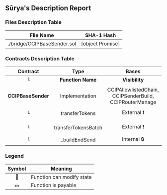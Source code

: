 ## Sūrya's Description Report

### Files Description Table


|  File Name  |  SHA-1 Hash  |
|-------------|--------------|
| ./bridge/CCIPBaseSender.sol | [object Promise] |


### Contracts Description Table


|  Contract  |         Type        |       Bases      |                  |                 |
|:----------:|:-------------------:|:----------------:|:----------------:|:---------------:|
|     └      |  **Function Name**  |  **Visibility**  |  **Mutability**  |  **Modifiers**  |
||||||
| **CCIPBaseSender** | Implementation | CCIPAllowlistedChain, CCIPSenderBuild, CCIPRouterManage |||
| └ | transferTokens | External ❗️ | 🛑  | onlyRole onlyAllowlistedDestinationChain |
| └ | transferTokensBatch | External ❗️ | 🛑  | onlyRole onlyAllowlistedDestinationChain |
| └ | _buildEndSend | Internal 🔒 | 🛑  | |


### Legend

|  Symbol  |  Meaning  |
|:--------:|-----------|
|    🛑    | Function can modify state |
|    💵    | Function is payable |
